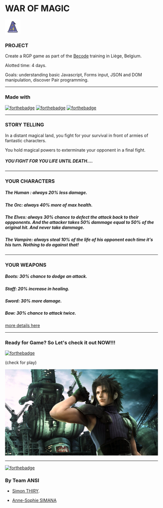 # WAR OF MAGIC           
 ![wizard hat](./assets/fonts/magic.png)

 ### PROJECT

 Create a RGP game as part of the [Becode](https://becode.org/fr/) training in Liège, Belgium.

 Alotted time: 4 days.

 Goals: understanding basic Javascript, Forms input, JSON and DOM manipulation, discover Pair programming.
 ***

 ### Made with 

 [![forthebadge](https://forthebadge.com/images/badges/made-with-javascript.svg)](https://eloquentjavascript.net/)
 [![forthebadge](https://forthebadge.com/images/badges/uses-html.svg)](https://developer.mozilla.org/fr/docs/Web/HTML)
 [![forthebadge](https://forthebadge.com/images/badges/uses-css.svg)](https://developer.mozilla.org/fr/docs/Web/CSS)

 
 ***

### STORY TELLING

In a distant magical land, you fight for your survival in front of armies of fantastic characters.

You hold magical powers to exterminate your opponent in a final fight.

##### YOU FIGHT FOR YOU LIFE UNTIL DEATH....
***
### YOUR CHARACTERS

#####  The Human : always 20% less damage.

##### The Orc: always 40% more of max health.

##### The Elves: always 30% chance to defect the attack back to their oppponents. And the attacker takes 50% dammage equal to 50% of the original hit. And never take dammage.

##### The Vampire: always steal 10% of the life of his opponent each time it's his turn. Nothing to do against that!
***
### YOUR WEAPONS 


##### Boots: 30% chance to dodge an attack.

##### Staff: 20% increase in healing.

##### Sword: 30% more damage.

##### Bow: 30% chance to attack twice.

[more details here ](https://github.com/becodeorg/LIE-Jepsen-3.20/blob/master/02-the-hill/01-javascript/01-rpg-project/README.md)
***
### Ready for Game? So Let's check it out  NOW!!!

[![forthebadge](https://forthebadge.com/images/badges/check-it-out.svg)](https://thirys.github.io/Ansi/)

(check for play)                                              





![](./assets/fonts/fond-ecran.jpg)                                         
***

[![forthebadge](https://forthebadge.com/images/badges/built-with-swag.svg)](https://fr.wiktionary.org/wiki/swag) 
  
  ### By Team ANSI

* [Simon THIRY](https://github.com/ThiryS).

* [Anne-Sophie SIMANA](https://github.com/anso2410)














